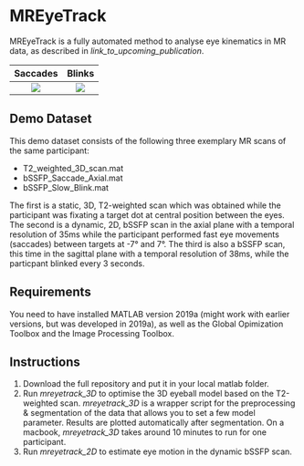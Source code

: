 # MREyeTrack
MREyeTrack is a fully automated method to analyse eye kinematics in MR data, as described in *link_to_upcoming_publication*.

Saccades                   |  Blinks
:-------------------------:|:-------------------------:
![](Gif/Saccade.gif)       |  ![](Gif/Blink.gif)

## Demo Dataset
This demo dataset consists of the following three exemplary MR scans of the same participant:
* T2_weighted_3D_scan.mat
* bSSFP_Saccade_Axial.mat
* bSSFP_Slow_Blink.mat
 
The first is a static, 3D, T2-weighted scan which was obtained while the participant was fixating a target dot at central position between the eyes. The second is a dynamic, 2D, bSSFP scan in the axial plane with a temporal resolution of 35ms while the participant performed fast eye movements (saccades) between targets at -7° and 7°. The third is also a bSSFP scan, this time in the sagittal plane with a temporal resolution of 38ms, while the particpant blinked every 3 seconds.

## Requirements
You need to have installed MATLAB version 2019a (might work with earlier versions, but was developed in 2019a), as well as the Global Opimization Toolbox and the Image Processing Toolbox.

## Instructions
1) Download the full repository and put it in your local matlab folder.
2) Run *mreyetrack_3D* to optimise the 3D eyeball model based on the T2-weighted scan. *mreyetrack_3D* is a wrapper script for the preprocessing & segmentation of the data that allows you to set a few model parameter. Results are plotted automatically after segmentation. On a macbook, *mreyetrack_3D* takes around 10 minutes to run for one participant.
3) Run *mreyetrack_2D* to estimate eye motion in the dynamic bSSFP scan. 
